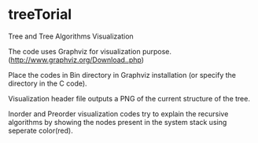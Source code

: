 # treeTorial
Tree and Tree Algorithms Visualization

The code uses Graphviz for visualization purpose. 
(http://www.graphviz.org/Download..php)

Place the codes in Bin directory in Graphviz installation (or specify the directory in the C code).

Visualization header file outputs a PNG of the current structure of the tree.

Inorder and Preorder visualization codes try to explain the recursive algorithms by showing the nodes present in the system stack using seperate color(red).
